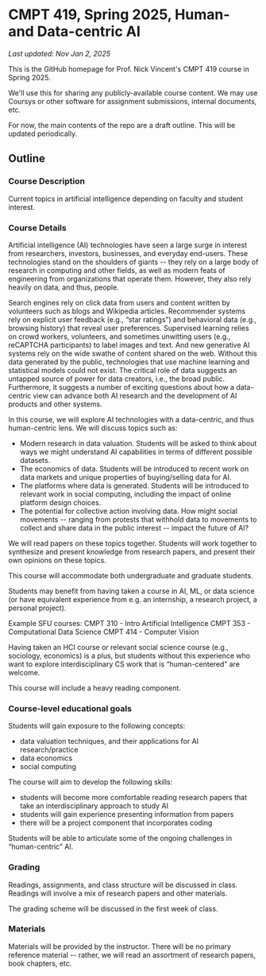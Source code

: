 # CMPT 419, Spring 2025, Human- and Data-centric AI

*Last updated: Nov Jan 2, 2025*

This is the GitHub homepage for Prof. Nick Vincent's CMPT 419 course in Spring 2025.

We'll use this for sharing any publicly-available course content. We may use Coursys or other software for assignment submissions, internal documents, etc.

For now, the main contents of the repo are a draft outline. This will be updated periodically.

## Outline

### Course Description
Current topics in artificial intelligence depending on faculty and student interest.  

### Course Details
Artificial intelligence (AI) technologies have seen a large surge in interest from researchers, investors, businesses, and everyday end-users. These technologies stand on the shoulders of giants -- they rely on a large body of research in computing and other fields, as well as modern feats of engineering from organizations that operate them. However, they also rely heavily on data, and thus, people.

Search engines rely on click data from users and content written by volunteers such as blogs and Wikipedia articles. Recommender systems rely on explicit user feedback (e.g., “star ratings”) and behavioral data (e.g., browsing history) that reveal user preferences. Supervised learning relies on crowd workers, volunteers, and sometimes unwitting users (e.g., reCAPTCHA participants) to label images and text. And new generative AI systems rely on the wide swathe of content shared on the web. Without this data generated by the public, technologies that use machine learning and statistical models could not exist. The critical role of data suggests an untapped source of power for data creators, i.e., the broad public. Furthermore, it suggests a number of exciting questions about how a data-centric view can advance both AI research and the development of AI products and other systems.

In this course, we will explore AI technologies with a data-centric, and thus human-centric lens. We will discuss topics such as:
- Modern research in data valuation. Students will be asked to think about ways we might understand AI capabilities in terms of different possible datasets.
- The economics of data. Students will be introduced to recent work on data markets and unique properties of buying/selling data for AI.
- The platforms where data is generated. Students will be introduced to relevant work in social computing, including the impact of online platform design choices.
- The potential for collective action involving data. How might social movements -- ranging from protests that withhold data to movements to collect and share data in the public interest -- impact the future of AI?

We will read papers on these topics together. Students will work together to synthesize and present knowledge from research papers, and present their own opinions on these topics.

This course will accommodate both undergraduate and graduate students.

Students may benefit from having taken a course in AI, ML, or data science (or have equivalent experience from e.g. an internship, a research project, a personal project).

Example SFU courses:
CMPT 310 - Intro Artificial Intelligence
CMPT 353 - Computational Data Science
CMPT 414 - Computer Vision

Having taken an HCI course or relevant social science course (e.g., sociology, economics) is a plus, but students without this experience who want to explore interdisciplinary CS work that is “human-centered” are welcome.

This course will include a heavy reading component.


### Course-level educational goals
Students will gain exposure to the following concepts:
- data valuation techniques, and their applications for AI research/practice
- data economics
- social computing

The course will aim to develop the following skills:
- students will become more comfortable reading research papers that take an interdisciplinary approach to study AI
- students will gain experience presenting information from papers
- there will be a project component that incorporates coding

Students will be able to articulate some of the ongoing challenges in “human-centric” AI.


### Grading
Readings, assignments, and class structure will be discussed in class. Readings will involve a mix of research papers and other materials.

The grading scheme will be discussed in the first week of class.

### Materials
Materials will be provided by the instructor. There will be no primary reference material -- rather, we will read an assortment of research papers, book chapters, etc.